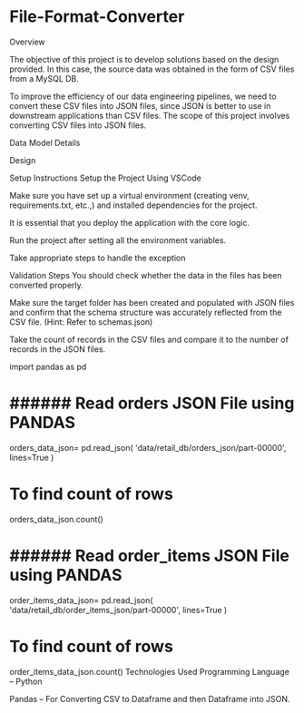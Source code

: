 # File-Format-Converter
Overview


The objective of this project is to develop solutions based on the design provided. In this case, the source data was obtained in the form of CSV files from a MySQL DB.

To improve the efficiency of our data engineering pipelines, we need to convert these CSV files into JSON files, since JSON is better to use in downstream applications than CSV files. The scope of this project involves converting CSV files into JSON files.



Data Model Details



Design

Setup Instructions
Setup the Project Using VSCode

Make sure you have set up a virtual environment (creating venv, requirements.txt, etc.,) and installed dependencies for the project.

It is essential that you deploy the application with the core logic.

Run the project after setting all the environment variables.

Take appropriate steps to handle the exception



Validation Steps
You should check whether the data in the files has been converted properly.

Make sure the target folder has been created and populated with JSON files and confirm that the schema structure was accurately reflected from the CSV file. (Hint: Refer to schemas.json)

Take the count of records in the CSV files and compare it to the number of records in the JSON files.

import pandas as pd
# ###### Read orders JSON File using PANDAS
orders_data_json= pd.read_json(
    'data/retail_db/orders_json/part-00000',
    lines=True
)
# To find count of rows
orders_data_json.count()
# ###### Read order_items JSON File using PANDAS
order_items_data_json= pd.read_json(
    'data/retail_db/order_items_json/part-00000',
    lines=True
)
# To find count of rows
order_items_data_json.count()
Technologies Used
Programming Language – Python

Pandas – For Converting CSV to Dataframe and then Dataframe into JSON.

